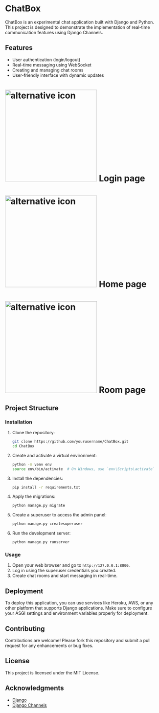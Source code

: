 # ChatBox

ChatBox is an experimental chat application built with Django and Python. This project is designed to demonstrate the implementation of real-time communication features using Django Channels.

## Features

- User authentication (login/logout)
- Real-time messaging using WebSocket
- Creating and managing chat rooms
- User-friendly interface with dynamic updates

# <img width=300 src="assets/login.png" alt="alternative icon"> Login page

# <img width=300 src="assets/home.png" alt="alternative icon"> Home page

# <img width=300 src="assets/room.png" alt="alternative icon"> Room page


## Project Structure

### Installation

1. Clone the repository:
    ```bash
    git clone https://github.com/yourusername/ChatBox.git
    cd ChatBox
    ```

2. Create and activate a virtual environment:
    ```bash
    python -m venv env
    source env/bin/activate  # On Windows, use `env\Scripts\activate`
    ```

3. Install the dependencies:
    ```bash
    pip install -r requirements.txt
    ```

4. Apply the migrations:
    ```bash
    python manage.py migrate
    ```

5. Create a superuser to access the admin panel:
    ```bash
    python manage.py createsuperuser
    ```

6. Run the development server:
    ```bash
    python manage.py runserver
    ```

### Usage

1. Open your web browser and go to `http://127.0.0.1:8000`.
2. Log in using the superuser credentials you created.
3. Create chat rooms and start messaging in real-time.

## Deployment

To deploy this application, you can use services like Heroku, AWS, or any other platform that supports Django applications. Make sure to configure your ASGI settings and environment variables properly for deployment.

## Contributing

Contributions are welcome! Please fork this repository and submit a pull request for any enhancements or bug fixes.

## License

This project is licensed under the MIT License.

## Acknowledgments

- [Django](https://www.djangoproject.com/)
- [Django Channels](https://channels.readthedocs.io/en/stable/)
